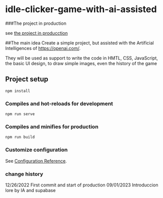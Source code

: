 # idle-clicker-game-with-ai-assisted

###The project in production 

see  [the project in producction](https://idle-clicker-game-with-ai-assisted.netlify.app/)

##The main idea
Create a simple project, but assisted with the Artificial Intelligences of https://openai.com/.

They will be used as support to write the code in HMTL, CSS, JavaScript, the basic UI design, to draw simple images, even the history of the game

## Project setup
```
npm install
```

### Compiles and hot-reloads for development
```
npm run serve
```

### Compiles and minifies for production
```
npm run build
```

### Customize configuration
See [Configuration Reference](https://cli.vuejs.org/config/).

### change history
12/26/2022 First commit and start of production
09/01/2023 Introduccion lore by IA and supabase
